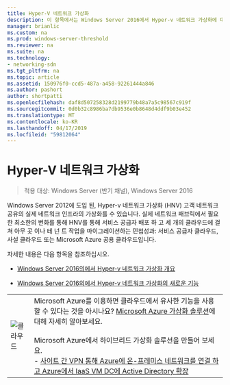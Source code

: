 ```yaml
---
title: Hyper-V 네트워크 가상화
description: 이 항목에서는 Windows Server 2016에서 Hyper-v 네트워크 가상화에 대 한 콘텐츠 링크를 제공합니다.
manager: brianlic
ms.custom: na
ms.prod: windows-server-threshold
ms.reviewer: na
ms.suite: na
ms.technology:
- networking-sdn
ms.tgt_pltfrm: na
ms.topic: article
ms.assetid: 150976f0-ccd5-487a-a458-92261444a846
ms.author: pashort
author: shortpatti
ms.openlocfilehash: daf8d507258328d2199779b48a7a5c98567c919f
ms.sourcegitcommit: 0d0b32c8986ba7db9536e0b8648d4ddf9b03e452
ms.translationtype: MT
ms.contentlocale: ko-KR
ms.lasthandoff: 04/17/2019
ms.locfileid: "59812064"
---
```

# <a name="hyper-v-network-virtualization"></a>Hyper-V 네트워크 가상화

>적용 대상: Windows Server (반기 채널), Windows Server 2016

Windows Server 2012에 도입 된, Hyper-v 네트워크 가상화 (HNV) 고객 네트워크 공유의 실제 네트워크 인프라의 가상화를 수 있습니다. 실제 네트워크 패브릭에서 필요한 최소한의 변화를 통해 HNV를 통해 서비스 공급자 배포 하 고 세 개의 클라우드에 걸쳐 아무 곳 이나 테 넌 트 작업을 마이그레이션하는 민첩성과: 서비스 공급자 클라우드, 사설 클라우드 또는 Microsoft Azure 공용 클라우드입니다.  
  
자세한 내용은 다음 항목을 참조하십시오.  
  
-   [Windows Server 2016의에서 Hyper-v 네트워크 가상화 개요](../../../sdn/technologies/hyper-v-network-virtualization/hyperv-network-virtualization-overview-windows-server.md)  
  
-   [Windows Server 2016의에서 Hyper-v 네트워크 가상화의 새로운 기능](../../../sdn/technologies/hyper-v-network-virtualization/whats-new-hyperv-network-virtualization-windows-server.md)  
  
|||  
|-|-|  
|![클라우드](../../../media/Hyper-V-Network-Virtualization/All_Symbols_Cloud.png)|Microsoft Azure를 이용하면 클라우드에서 유사한 기능을 사용할 수 있다는 것을 아시나요? [Microsoft Azure 가상화 솔루션](https://aka.ms/f9bh7g)에 대해 자세히 알아보세요.<br /><br />Microsoft Azure에서 하이브리드 가상화 솔루션을 만들어 보세요.<br />- [사이트 간 VPN 통해 Azure에 온-프레미스 네트워크를 연결 하 고 Azure에서 IaaS VM DC에 Active Directory 확장](https://aka.ms/d1dinb)|  
